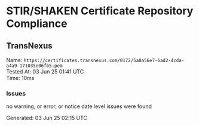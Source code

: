 # STIR/SHAKEN Certificate Repository Compliance

## TransNexus

Name: `https://certificates.transnexus.com/0172/5a8a56e7-6ad2-4cda-a4a9-171035e06fb5.pem`\
Tested At: 03 Jun 25 01:41 UTC\
Time: 10ms

### Issues

no warning, or error, or notice date level issues were found

Generated: 03 Jun 25 02:15 UTC